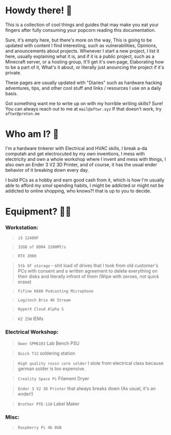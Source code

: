 # Howdy there! 🤠


This is a collection of cool things and guides that may make you eat your fingers after fully consuming your popcorn reading this documentation.

Sure, it's empty here, but there's more on the way, This is going to be updated with content I find interesting, such as vulnerabilities, Opinions, and anouncements about projects. 
Whenever I start a new project, I list it here, usually explaining what it is, and if it is a public project, such as a Minecraft server, or a hosting group, It'll get it's own page, Elaborating how to be a part of it, What's it about, or literally just anouncing the project if it's private.


These pages are usually updated with "Diaries" such as hardware hacking adventures, tips, and other cool stuff and links / resources I use on a daily basis.


Got something want me to write up on with my horrible writing skills? Sure! You can always reach out to me at `mail@aftwr.xyz`
If that doesn't work, try `aftwr@proton.me`


# Who am I? 🤺


I'm a hardware tinkerer with Electrical and HVAC skills, I break a-da computah and get electrocuted by my own inventions, I mess with electricity and own a whole workshop where I invent and mess with things, I also own an Ender 3 V2 3D Printer, and of course, it has the usual ender behavior of it breaking down every day.

I build PCs as a hobby and earn good cash from it, which is how I'm usually able to afford my *smol* spending habits, I might be addicted or might not be addicted to online shopping, who knows?! that is up to you to decide.

# Equipment? 👩‍🔧

### Workstation:

> `i5 12400F`

> `32GB of DDR4 3200MT/s`

> `RTX 2060`

> `5tb Of storage` - shit load of drives that I took from old customer's PCs with consent and a written agreement to delete everything on their disks and literally infront of them (Wipe with zeroes, not quick erase)

> `Fifine K688 Podcasting Microphone`

> `Logitech Brio 4K Stream`

> `HyperX Cloud Alpha S`

> `KZ ZSN` IEMs

### Electrical Workshop:

> `Owon SPM6103` Lab Bench PSU

> `Quick T12` soldering station

> `High quality rosin core solder` I stole from electrical class because german solder is too expensive.

> `Creality Space Pi` Filament Dryer

> `Ender 3 V2 3D Printer` that always breaks down (As usual, it's an ender!)

> `Brother PTE-110` Label Maker


### Misc:

> `Raspberry Pi 4b 8GB`
